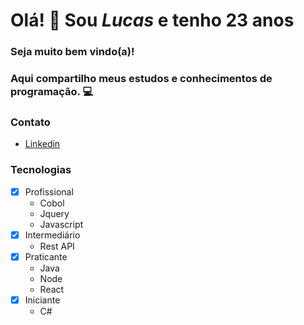 # Olá! 👋 **Sou _Lucas_ e tenho 23 anos**

### Seja muito bem vindo(a)! 

### Aqui compartilho meus estudos e conhecimentos de programação. 💻

### Contato 
   - [Linkedin](https://www.linkedin.com/in/lucas-d-5819b7102/)

### Tecnologias

- [x] Profissional
   - Cobol
   - Jquery
   - Javascript
- [x] Intermediário
   - Rest API
- [x] Praticante
    - Java
    - Node
    - React
- [x] Iniciante
    - C#
